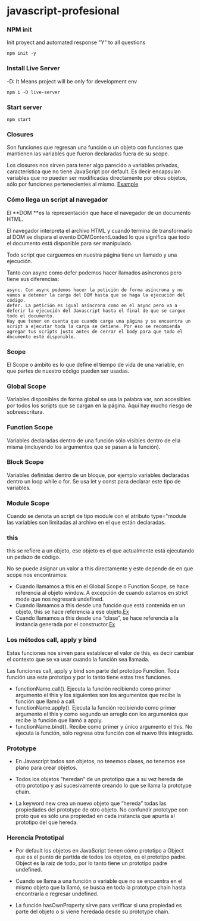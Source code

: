 # javascript-profesional
### NPM init
Init proyect and automated response "Y" to all questions
```
npm init -y
```
### Install Live Server
-D: It Means project will be only for development env
```
npm i -D live-server
```
### Start server
```
npm start
```
### Closures
Son funciones que regresan una función o un objeto con funciones que mantienen las variables que fueron declaradas fuera de su scope.

Los closures nos sirven para tener algo parecido a variables privadas, característica que no tiene JavaScript por default. Es decir encapsulan variables que no pueden ser modificadas directamente por otros objetos, sólo por funciones pertenecientes al mismo.
[Example](closures.html#L34)

### Cómo llega un script al navegador
El **DOM **es la representación que hace el navegador de un documento HTML.

El navegador interpreta el archivo HTML y cuando termina de transformarlo al DOM se dispara el evento DOMContentLoaded lo que significa que todo el documento está disponible para ser manipulado.

Todo script que carguemos en nuestra página tiene un llamado y una ejecución.

Tanto con async como defer podemos hacer llamados asíncronos pero tiene sus diferencias:

```
async. Con async podemos hacer la petición de forma asíncrona y no vamos a detener la carga del DOM hasta que se haga la ejecución del código.
defer. La petición es igual asíncrona como en el async pero va a deferir la ejecución del Javascript hasta el final de que se cargue todo el documento.
Hay que tener en cuenta que cuando carga una página y se encuentra un script a ejecutar toda la carga se detiene. Por eso se recomienda agregar tus scripts justo antes de cerrar el body para que todo el documento esté disponible.
```

### Scope
El Scope o ámbito es lo que define el tiempo de vida de una variable, en que partes de nuestro código pueden ser usadas.

### Global Scope
Variables disponibles de forma global se usa la palabra var, son accesibles por todos los scripts que se cargan en la página. Aquí hay mucho riesgo de sobreescritura.

### Function Scope
Variables declaradas dentro de una función sólo visibles dentro de ella misma (incluyendo los argumentos que se pasan a la función).

### Block Scope
Variables definidas dentro de un bloque, por ejemplo variables declaradas dentro un loop while o for. Se usa let y const para declarar este tipo de variables.

### Module Scope
Cuando se denota un script de tipo module con el atributo type="module las variables son limitadas al archivo en el que están declaradas.

### this
this se refiere a un objeto, ese objeto es el que actualmente está ejecutando un pedazo de código.

No se puede asignar un valor a this directamente y este depende de en que scope nos encontramos:

- Cuando llamamos a this en el Global Scope o Function Scope, se hace referencia al objeto window. A excepción de cuando estamos en strict mode que nos regresará undefined.
- Cuando llamamos a this desde una función que está contenida en un objeto, this se hace referencia a ese objeto.[Ex](this.html#L24)
- Cuando llamamos a this desde una “clase”, se hace referencia a la instancia generada por el constructor.[Ex](this.html#L36)

### Los métodos call, apply y bind
Estas funciones nos sirven para establecer el valor de this, es decir cambiar el contexto que se va usar cuando la función sea llamada.

Las funciones call, apply y bind son parte del prototipo Function. Toda función usa este prototipo y por lo tanto tiene estas tres funciones.

- functionName.call(). Ejecuta la función recibiendo como primer argumento el this y los siguientes son los argumentos que recibe la función que llamó a call.
- functionName.apply(). Ejecuta la función recibiendo como primer argumento el this y como segundo un arreglo con los argumentos que recibe la función que llamó a apply.
- functionName.bind(). Recibe como primer y único argumento el this. No ejecuta la función, sólo regresa otra función con el nuevo this integrado.


### Prototype
- En Javascript todos son objetos, no tenemos clases, no tenemos ese plano para crear objetos.

- Todos los objetos “heredan” de un prototipo que a su vez hereda de otro prototipo y así sucesivamente creando lo que se llama la prototype chain.

- La keyword new crea un nuevo objeto que “hereda” todas las propiedades del prototype de otro objeto. No confundir prototype con proto que es sólo una propiedad en cada instancía que apunta al prototipo del que hereda.

### Herencia Prototipal

- Por default los objetos en JavaScript tienen cómo prototipo a Object que es el punto de partida de todos los objetos, es el prototipo padre. Object es la raíz de todo, por lo tanto tiene un prototipo padre undefined.

- Cuando se llama a una función o variable que no se encuentra en el mismo objeto que la llamó, se busca en toda la prototype chain hasta encontrarla o regresar undefined.

- La función hasOwnProperty sirve para verificar si una propiedad es parte del objeto o si viene heredada desde su prototype chain.